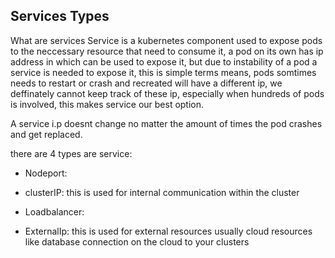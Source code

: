 ## Services Types
What are services
Service is a kubernetes component used to expose pods to the neccessary 
resource that need to consume it, a pod on its own has ip address in which
can be used to expose it, but due to instability of a pod a service is needed to 
expose it, this is simple terms means, pods somtimes needs to restart or 
crash and recreated will have a different ip, we deffinately cannot keep track of 
these ip, especially when hundreds of pods is involved, this makes service 
our best option.

A service i.p doesnt change no matter the amount of times the pod crashes and 
get replaced.

there are 4 types are service:

- Nodeport: 

- clusterIP: this is used for internal communication within the cluster

- Loadbalancer: 

- ExternalIp: this is used for external resources usually cloud resources like database connection on the cloud to your clusters